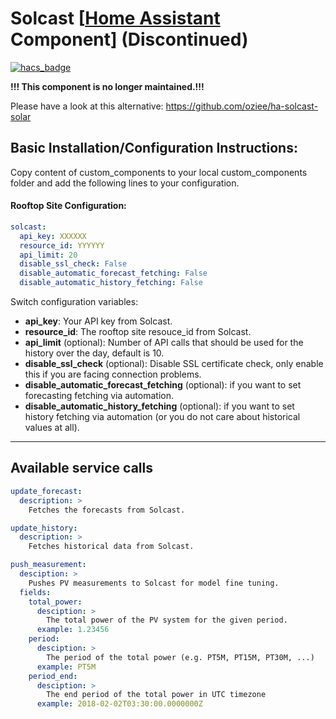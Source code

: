 # Solcast [[Home Assistant](https://www.home-assistant.io/) Component] (Discontinued)
[![hacs_badge](https://img.shields.io/badge/HACS-Custom-orange.svg?style=for-the-badge)](https://github.com/custom-components/hacs)

**!!! This component is no longer maintained.!!!**

Please have a look at this alternative: https://github.com/oziee/ha-solcast-solar


## Basic Installation/Configuration Instructions:
Copy content of custom_components to your local custom_components folder and add the following lines to your configuration.

#### Rooftop Site Configuration:
```yaml
solcast:
  api_key: XXXXXX
  resource_id: YYYYYY
  api_limit: 20
  disable_ssl_check: False
  disable_automatic_forecast_fetching: False
  disable_automatic_history_fetching: False
```
Switch configuration variables:
* **api_key**: Your API key from Solcast.
* **resource_id**: The rooftop site resouce_id from Solcast.
* **api_limit** (optional): Number of API calls that should be used for the history over the day, default is 10.
* **disable_ssl_check** (optional): Disable SSL certificate check, only  enable this if you are facing connection problems.
* **disable_automatic_forecast_fetching** (optional): if you want to set forecasting fetching via automation.
* **disable_automatic_history_fetching** (optional): if you want to set history fetching via automation (or you do not care about historical values at all).

<hr>

## Available service calls

```yaml
update_forecast:
  description: >
    Fetches the forecasts from Solcast.

update_history:
  description: >
    Fetches historical data from Solcast.

push_measurement:
  desciption: >
    Pushes PV measurements to Solcast for model fine tuning.
  fields:
    total_power:
      desciption: >
        The total power of the PV system for the given period.
      example: 1.23456
    period:
      desciption: >
        The period of the total power (e.g. PT5M, PT15M, PT30M, ...)
      example: PT5M
    period_end:
      desciption: >
        The end period of the total power in UTC timezone
      example: 2018-02-02T03:30:00.0000000Z
```
